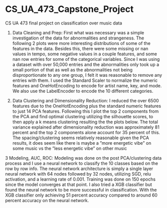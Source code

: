 # CS_UA_473_Capstone_Project
CS UA 473 final project on classification over music data

1. Data Cleaning and Prep:
First what was necessary was a simple investigation of the data for
abnormalities and strangeness. The following 2 plots were more interesting
distributions of some of the features in the data. Besides this, there were some
missing or nan values in tempo, some negative values in a couple features, and
some nan row entries for some of the categorical variables. Since I was using a
dataset with over 50,000 entries and the abnormalities only took up a small
portion of that as well as the abnormalities not being disproportionate to any
one group, I felt it was reasonable to remove any entries with them. I used the
Standard Scaler to normalize the numeric features and OneHotEncoding to
encode for artist name, key, and mode. We also use the LabelEncoder to
encode the 10 different categories.

2. Data Clustering and Dimensionality
Reduction:
I reduced the over 6500 features due to the OneHotEncoding plus the
standard numeric features to just 14 PCA features. Following this I plot the
top 2 components from the PCA and find optimal clustering utilizing the
silhouette scores, to then apply a k means clustering resulting the the plots
below. The total variance explained after dimensionality reduction was
approximately 81 percent and the top 2 components alone account for 35
percent of this. The spacing/clustering seems relatively reasonable given the
PCA results, it does seem like there is maybe a ”more energetic vibe” on some
music vs the ”less energetic vibe” on other music

3 Modeling, AUC, ROC:
Modeling was done on the post PCA/clustering data process and I use a
neural network to classify the 10 classes based on the row by row info. The
neural network architecture is simply a single layer neural network with 64
nodes followed by 32 nodes, utilizing SGD, relu activation, and a learning rate
of 0.001. Training was done on 150 epochs since the model converges at that
point. I also tried a XGB classifier but found the neural network to be more
successful in classification. With the XGB classifier only achieving 51 percent
accuracy compared to around 60 percent accuracy on the neural network.
